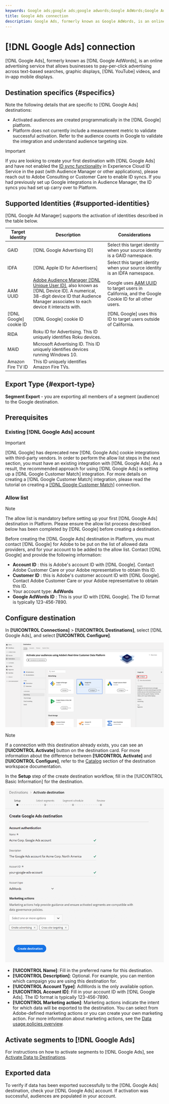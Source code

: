 ```yaml
---
keywords: Google ads;google ads;google adwords;Google AdWords;Google Adwords
title: Google Ads connection
description: Google Ads, formerly known as Google AdWords, is an online advertising service that allows businesses to pay-per-click advertising across text-based searches, graphic displays, YouTube videos, and in-app mobile displays.
---
```


# [!DNL Google Ads] connection

[!DNL Google Ads], formerly known as [!DNL Google AdWords], is an online advertising service that allows businesses to pay-per-click advertising across text-based searches, graphic displays, [!DNL YouTube] videos, and in-app mobile displays.

## Destination specifics {#specifics}

Note the following details that are specific to [!DNL Google Ads] destinations:

* Activated audiences are created programmatically in the [!DNL Google] platform.
* Platform does not currently include a measurement metric to validate successful activation. Refer to the audience counts in Google to validate the integration and understand audience targeting size.

>[!IMPORTANT]
>
>If you are looking to create your first destination with [!DNL Google Ads] and have not enabled the [ID sync functionality](https://experienceleague.adobe.com/docs/id-service/using/id-service-api/methods/idsync.html) in Experience Cloud ID Service in the past (with Audience Manager or other applications), please reach out to Adobe Consulting or Customer Care to enable ID syncs. If you had previously set up Google integrations in Audience Manager, the ID syncs you had set up carry over to Platform.

## Supported Identities {#supported-identities}

[!DNL Google Ad Manager] supports the activation of identities described in the table below.

|Target Identity|Description|Considerations|
|---|---|---|
|GAID|[!DNL Google Advertising ID]|Select this target identity when your source identity is a GAID namespace.|
|IDFA|[!DNL Apple ID for Advertisers]|Select this target identity when your source identity is an IDFA namespace.|
|AAM UUID|[Adobe Audience Manager [!DNL Unique User ID]](https://experienceleague.adobe.com/docs/audience-manager/user-guide/reference/ids-in-aam.html), also known as [!DNL Device ID]. A numerical, 38-digit device ID that Audience Manager associates to each device it interacts with.|Google uses [AAM UUID](https://experienceleague.adobe.com/docs/audience-manager/user-guide/reference/ids-in-aam.html?lang=en) to target users in California, and the Google Cookie ID for all other users.|
|[!DNL Google] cookie ID|[!DNL Google] cookie ID|[!DNL Google] uses this ID to target users outside of California.|
|RIDA|Roku ID for Advertising. This ID uniquely identifies Roku devices.||
|MAID|Microsoft Advertising ID. This ID uniquely identifies devices running Windows 10.||
|Amazon Fire TV ID|This ID uniquely identifies Amazon Fire TVs.||

## Export Type {#export-type}

**Segment Export** - you are exporting all members of a segment (audience) to the Google destination.

## Prerequisites

### Existing [!DNL Google Ads] account

>[!IMPORTANT]
>
> [!DNL Google] has deprecated new [!DNL Google Ads] cookie integrations with third-party vendors. In order to perform the allow list steps in the next section, you must have an existing integration with [!DNL Google Ads]. As a result, the recommended approach for using [!DNL Google Ads] is setting up a [!DNL Google Customer Match] integration. For more details on creating a [!DNL Google Customer Match] integration, please read the tutorial on creating a [[!DNL Google Customer Match]](./google-customer-match.md) connection.

### Allow list

>[!NOTE]
>
>The allow list is mandatory before setting up your first [!DNL Google Ads] destination in Platform. Please ensure the allow list process described below has been completed by [!DNL Google] before creating a destination.

Before creating the [!DNL Google Ads] destination in Platform, you must contact [!DNL Google] for Adobe to be put on the list of allowed data providers, and for your account to be added to the allow list. Contact [!DNL Google] and provide the following information:

* **Account ID** : this is Adobe's account ID with [!DNL Google]. Contact Adobe Customer Care or your Adobe representative to obtain this ID.
* **Customer ID** : this is Adobe's customer account ID with [!DNL Google]. Contact Adobe Customer Care or your Adobe representative to obtain this ID.
* Your account type: **AdWords**
* **Google AdWords ID** : This is your ID with [!DNL Google]. The ID format is typically 123-456-7890.

## Configure destination

In **[!UICONTROL Connections]** > **[!UICONTROL Destinations]**, select [!DNL Google Ads], and select **[!UICONTROL Configure]**.

![Connect Google Ads destination](../../assets/catalog/advertising/google-ads-destination/catalog.png)

>[!NOTE]
>
>If a connection with this destination already exists, you can see an **[!UICONTROL Activate]** button on the destination card. For more information about the difference between **[!UICONTROL Activate]** and **[!UICONTROL Configure]**, refer to the [Catalog](../../ui/destinations-workspace.md#catalog) section of the destination workspace documentation.  

In the **Setup** step of the create destination workflow, fill in the [!UICONTROL Basic Information] for the destination. 

![Basic information Google Ads](../../assets/catalog/advertising/google-ads-destination/setup.png)

*  **[!UICONTROL Name]**: Fill in the preferred name for this destination.
*  **[!UICONTROL Description]**: Optional. For example, you can mention which campaign you are using this destination for.
*  **[!UICONTROL Account Type]**: AdWords is the only available option.
*  **[!UICONTROL Account ID]**: Fill in your account ID with [!DNL Google Ads]. The ID format is typically 123-456-7890. 
*  **[!UICONTROL Marketing action]**: Marketing actions indicate the intent for which data will be exported to the destination. You can select from Adobe-defined marketing actions or you can create your own marketing action. For more information about marketing actions, see the [Data usage policies overview](../../../data-governance/policies/overview.md).  

## Activate segments to [!DNL Google Ads]

For instructions on how to activate segments to [!DNL Google Ads], see [Activate Data to Destinations](../../ui/activate-destinations.md).

## Exported data 

To verify if data has been exported successfully to the [!DNL Google Ads] destination, check your [!DNL Google Ads] account. If activation was successful, audiences are populated in your account.